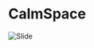 ﻿# CalmSpace
![Slide](https://docs.google.com/presentation/d/1NSjHvfT18DdrOGOrUQSDY8xH7eIBstIiGEpxaJ78iyw/edit#slide=id.gc6f919934_0_0)
